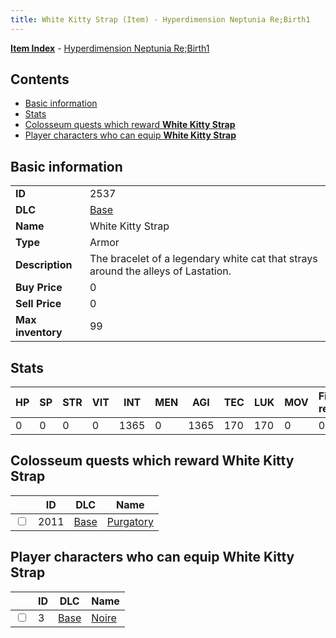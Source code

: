 ```yaml
---
title: White Kitty Strap (Item) - Hyperdimension Neptunia Re;Birth1
---
```


[**Item Index**](/neptunia/rb1/item/index.html) - [Hyperdimension Neptunia Re;Birth1](/neptunia/rb1)

## Contents

- [Basic information](#basic-information)
- [Stats](#stats)
- [Colosseum quests which reward **White Kitty Strap**](#colosseum-quests-which-reward-white-kitty-strap)
- [Player characters who can equip **White Kitty Strap**](#player-characters-who-can-equip-white-kitty-strap)
## Basic information

|   |   |
| -- | -- |
| **ID** | 2537 |
| **DLC** | [Base](/neptunia/rb1/dlc/1-base.html) |
| **Name** | White Kitty Strap |
| **Type** | Armor |
| **Description** | The bracelet of a legendary white cat that strays around the alleys of Lastation. |
| **Buy Price** | 0 |
| **Sell Price** | 0 |
| **Max inventory** | 99 |


## Stats

| HP | SP | STR | VIT | INT | MEN | AGI | TEC | LUK | MOV | Fire res. | Ice res. | Wind res. | Lightning res. |
| -- | -- | --- | --- | --- | --- | --- | --- | --- | --- | --------- | -------- | --------- | -------------- |
| 0 | 0 | 0 | 0 | 1365 | 0 | 1365 | 170 | 170 | 0 | 0 | 0 | 0 | 0 |


## Colosseum quests which reward **White Kitty Strap**

|    | ID | DLC | Name |
| -- | -- | --- | ---- |
| <input type="checkbox" id="rb1-colosseum-1-2011" class="trackbox" /> | 2011 | [Base](/neptunia/rb1/dlc/1-base.html) | [Purgatory](/neptunia/rb1/colosseum/1-2011-purgatory.html) |


## Player characters who can equip **White Kitty Strap**

|    | ID | DLC | Name |
| -- | -- | --- | ---- |
| <input type="checkbox" id="rb1-player-1-3" class="trackbox" /> | 3 | [Base](/neptunia/rb1/dlc/1-base.html) | [Noire](/neptunia/rb1/player/1-3-noire.html) |
